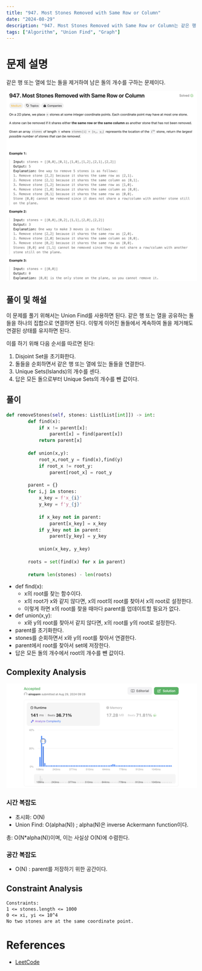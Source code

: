 ```yaml
---
title: "947. Most Stones Removed with Same Row or Column"
date: "2024-08-29"
description: "947. Most Stones Removed with Same Row or Column는 같은 행 또는 열에 있는 돌을 제거하여 남은 돌의 개수를 구하는 문제이다."
tags: ["Algorithm", "Union Find", "Graph"]
---
```


# 문제 설명
같은 행 또는 열에 있는 돌을 제거하여 남은 돌의 개수를 구하는 문제이다.

![947](../../../images/LEET/947/947.png)

## 풀이 및 해설

이 문제를 풀기 위해서는 Union Find를 사용하면 된다. 같은 행 또는 열을 공유하는 돌들을 하나의 집합으로 연결하면 된다. 이렇게 이어진 돌들에서 계속하여 돌을 제거해도 연결된 상태를 유지하면 된다.  

이를 하기 위해 다음 순서를 따르면 된다:  
1. Disjoint Set을 초기화한다.
2. 돌들을 순회하면서 같은 행 또는 열에 있는 돌들을 연결한다.
3. Unique Sets(Islands)의 개수를 센다.
4. 답은 모든 돌으로부터 Unique Sets의 개수를 뺀 값이다.

## 풀이
```python
def removeStones(self, stones: List[List[int]]) -> int:
        def find(x):
            if x != parent[x]:
                parent[x] = find(parent[x])
            return parent[x]
        
        def union(x,y):
            root_x,root_y = find(x),find(y)
            if root_x != root_y:
                parent[root_x] = root_y
        
        parent = {}
        for i,j in stones:
            x_key = f'x_{i}'
            y_key = f'y_{j}'

            if x_key not in parent:
                parent[x_key] = x_key
            if y_key not in parent:
                parent[y_key] = y_key
            
            union(x_key, y_key)
        
        roots = set(find(x) for x in parent)
        
        return len(stones) - len(roots)
```
- def find(x):  
    - x의 root를 찾는 함수이다.  
    - x의 root가 x와 같지 않다면, x의 root의 root를 찾아서 x의 root로 설정한다.  
    - 이렇게 하면 x의 root를 찾을 때마다 parent를 업데이트할 필요가 없다.
- def union(x,y):  
    - x와 y의 root를 찾아서 같지 않다면, x의 root를 y의 root로 설정한다.
- parent를 초기화한다.
- stones를 순회하면서 x와 y의 root를 찾아서 연결한다.
- parent에서 root를 찾아서 set에 저장한다.
- 답은 모든 돌의 개수에서 root의 개수를 뺀 값이다.

## Complexity Analysis
![tc](../../../images/LEET/947/tc.png)

### 시간 복잡도
- 초시화: O(N)
- Union Find: O(alpha(N)) ; alpha(N)은 inverse Ackermann function이다.

총: O(N*alpha(N))이며, 이는 사실상 O(N)에 수렴한다.

### 공간 복잡도
- O(N) : parent를 저장하기 위한 공간이다.

## Constraint Analysis
```
Constraints:
1 <= stones.length <= 1000
0 <= xi, yi <= 10^4
No two stones are at the same coordinate point.
```

# References
- [LeetCode](https://leetcode.com/problems/most-stones-removed-with-same-row-or-column/)